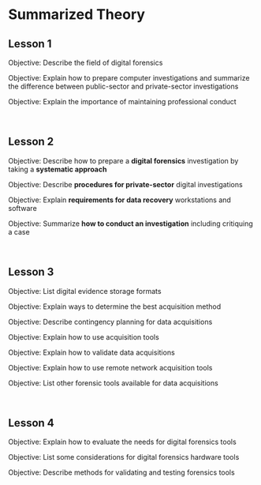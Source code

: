 # Summarized Theory  

## Lesson 1  

Objective: Describe the field of digital forensics  

Objective: Explain how to prepare computer investigations and summarize the difference between public-sector and private-sector investigations  

Objective: Explain the importance of maintaining professional conduct  

<br>

## Lesson 2  

Objective: Describe how to prepare a <b>digital forensics</b> investigation by taking a <b>systematic approach</b>  

Objective: Describe <b>procedures for private-sector</b> digital investigations  

Objective: Explain <b>requirements for data recovery</b> workstations and software  

Objective: Summarize <b>how to conduct an investigation</b> including critiquing a case  

<br>

## Lesson 3  

Objective: List digital evidence storage formats  

Objective: Explain ways to determine the best acquisition method  

Objective: Describe contingency planning for data acquisitions  

Objective: Explain how to use acquisition tools  

Objective: Explain how to validate data acquisitions  

Objective: Explain how to use remote network acquisition tools  

Objective: List other forensic tools available for data acquisitions  

<br>

## Lesson 4  

Objective: Explain how to evaluate the needs for digital forensics tools  

Objective: List some considerations for digital forensics hardware tools  

Objective: Describe methods for validating and testing forensics tools  

<br>


